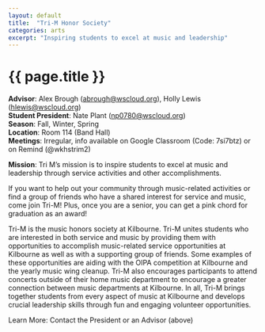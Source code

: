 ```yaml
---
layout: default
title:  "Tri-M Honor Society"
categories: arts
excerpt: "Inspiring students to excel at music and leadership"
---
```


# {{ page.title }}

**Advisor**: Alex Brough (<abrough@wscloud.org>), Holly Lewis (<hlewis@wscloud.org>)
<br/>**Student President**: Nate Plant (<np0780@wscloud.org>)
<br/>**Season**: Fall, Winter, Spring
<br/>**Location**: Room 114 (Band Hall)
<br/>**Meetings**: Irregular, info available on Google Classroom (Code: 7si7btz) or on Remind (@wkhstrim2)

**Mission**: Tri M’s mission is to inspire students to excel at music and leadership through service activities and other accomplishments.

If you want to help out your community through music-related activities or find a group of friends who have a shared interest for service and music, come join Tri-M! Plus, once you are a senior, you can get a pink chord for graduation as an award!

Tri-M is the music honors society at Kilbourne. Tri-M unites students who are interested in both service and music by providing them with opportunities to accomplish music-related service opportunities at Kilbourne as well as with a supporting group of friends. Some examples of these opportunities are aiding with the OIPA competition at Kilbourne and the yearly music wing cleanup. Tri-M also encourages participants to attend concerts outside of their home music department to encourage a greater connection between music departments at Kilbourne. In all, Tri-M brings together students from every aspect of music at Kilbourne and develops crucial leadership skills through fun and engaging volunteer opportunities.

Learn More: Contact the President or an Advisor (above)